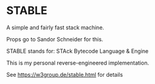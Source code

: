 # STABLE
A simple and fairly fast stack machine.

Props go to Sandor Schneider for this.

STABLE stands for: STAck Bytecode Language & Engine

This is my personal reverse-engineered implementation.

See https://w3group.de/stable.html for details
